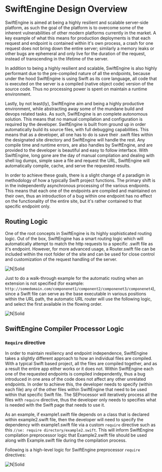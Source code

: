 # SwiftEngine Design Overview

SwiftEngine is aimed at being a highly resilient and scalable server-side platform, as such the goal of the platform is to overcome some of the inherent vulnerabilities of other modern platforms currently in the market. A key example of what this means for production deployments is that each request and endpoint is contained within it's own process, a crash for one request does not bring down the entire server; similarly a memory leaks or other bugs are ephemeral and only live for the duration of the request, instead of transcending in the lifetime of the server.   

In addition to being a highly resilient and scalable, SwiftEngine is also highly performant due to the pre-compiled nature of all the endpoints, because under the hood SwiftEngine is using Swift as its core language, all code that is executed on the server is a compiled (native object code) version of the source code.  Thus no processing power is spent on maintain a runtime environment. 

Lastly, by not least(ly), SwiftEngine aim and being a highly productive environment, while abstracting away some of the mundane build and devops related tasks.  As such, SwiftEngine is an complete autonomous solution.  This means that no manual compilation and configuration is required by the developer.  SwiftEngine is built from ground up in order automatically build its source files, with full debugging capabilities.   This means that as a developer, all one has to do is save their .swift files within the designated site directory and SwiftEngine will handle the rest.   Any compile time and runtime errors, are also handles by SwiftEngine, and are provided to the developer is beautiful and easy to follow interface.  With SwiftEngine, long gone are the day of manual compilation and dealing with shell log dumps, simple save a file and request the URL, SwiftEngine will automatically compile, cache, and serve the requested results.  

In order to achieve these goals, there is a slight change of a paradigm in methodology of how a typically Swift project functions.  The primary shift is in the independently asynchronous processing of the various endpoints.  This means that each one of the endpoints are compiled and maintained on their own, thus an introduction of a bug within one endpoint has no effect on the functionality of the entire site, but it's rather contained to that specific endpoint only.


## Routing Logic

One of the root concepts in SwiftEngine is its highly sophisticated routing logic.  Out of the box, SwiftEngine has a smart routing logic which will automatically attempt to match the http requests to a specific .swift file as it's endpoint.  However, for more advanced usage, a Router.swift file can be included within the root folder of the site and can be used for close control and customization of the request handling of the server.

![N|Solid](http://www.plantuml.com/plantuml/svg/bP5FSzem4CNl-XGxES4bt4dR96tAj8Sc6K8_W2gjiH9Bwqgh05FuxaKMs9v0_i01nEhjy_izNmMMdgEjH7WohfPUMf2ApRFX5VmJ05-bUffxYav_eueyB4h3cERaDVey-rDjHGBWnaXBJXzTWUx-sEgrzxJeZpQYbsZxpOODkHofjp_tSjLe4uOO_vZDxc6AVoC6tlugDC-enw9ahiUZaIOhZJjNP4UVS2bjNU6N2s4A64mfClhpi305Gs4g15oQmE5o25oYWy4Amr10ByZPuKf5SwFEceW0oVMNP5NkdA0W3pudU-cQFeFl-vD6bgfi_c0LC1dz3E2Rnu4bZV0P0dkZ68uQJLunWe6ZV9L7Jfj206n4TodoKFGmhoEJbMmKPE34b-dsDIyCbnJRsXXTCEGEagMLjlN3fa_kfFKQQInah3XxdcgNYJjRdwbGvt2b392DEpIuF0gd2GFirk4btqbuyDQhp87VJYmTSOc-5tbGigtMZ_LyNRlv-Z6GMoEhuGTGKB-7yV0AniSeyc4Zacmd429LCxxtf30a6WsuH1KPstuVsdx3XGXCjH0fntYA7BrB8I6mPACQJIkPT9BRknbCxdxVta39N3Vg642HtgklqEbeg_y0)

Just to do a walk-through example for the automatic routing when an extension is not specified (for example: `http://somedomain.com/componenet1/component2/componenet3/componenet4`), since a Swift file can serve as the base executable in various positions within the URL path, the automatic URL router will use the following logic, and select the first available in the flowing order.

![N|Solid](http://www.plantuml.com/plantuml/svg/pPFFRjGm4CRlVefHJzaSkkBFAJtGGgaujTMoF82n9yseYITunbrMLTyTEsp1GdlWK24i9R4_V-FVvrW-5xLHqpGQkQSmssWdi4xfWNGFZmRWlNNtTv5Jy1zuv0YxWHIBpj5Z_Abz7RCfQvTa9mx-Q0bKyqTABsBaNIqzcIfHVYifSO37Fz1tqUwBTzc6wJvjjxUmmMy9HVFN8JsWxyoWEdVhjV24dYTBuTJnjCxFp043wgjVVNrToM-g_jipOypl72SNIVDAIWusd1GZD86Xfn41loi6AIQPqL5Fw5SdIt3geQcfRNigE-grRPyhILJUhK073D3iKLO6bjPyVEvvLEk6FC1Hi43BH1a6Jxqv0gcszgzvzQzySVRVe-jJ_4zYhDlMOs_Jg2yIfpgG9zDShSp1OqmfwsuZEnG16tmce4kA40-Nv7F1Bt0vCw8yczpA4jq6DSK0rpTRkBhvSdq9vHQ1gDKauDZZmN-UoMaQVm00)

## SwiftEngine Compiler Processor Logic 

### `Require` directive 
In order to maintain resiliency and endpoint independence, SwiftEngine takes a slightly different approach to how an individual files are compiled.   With a typical Swift based project, all the files are compiled together, and as a result the entire app either works or it does not.  Within SwiftEngine each one of the requested endpoints is compiled independently, thus a bug introduced in one area of the code does not affect any other unrelated endpoints.   In order to achieve this, the developer needs to specify (within each file) any of the other files within SwiftEngine that need to be used within that specific Swift file. The SEProcessor will iteratively process all the files with `require` directive, thus the developer only needs to specifies what is needed with the Swift page that needs to use it.

As an example, if example1.swift file depends on a class that is declared within example2.swift file, then the developer will need to specify the dependency with example1.swift file via a custom `require` directive such as this `//se: require directory/example2.swift`.   This will inform SwiftEngine compilation preprocessor logic that Example2.swift file should be used along with Example.swift file during the compilation process.

Following is a high-level logic for SwiftEngine preprocessor `require` directives:

![N|Solid](http://www.plantuml.com/plantuml/svg/RL9DRzim3BthL_3e14C3xEWC_UY6dOVj5p0HdH2LHLUIcsN3_lj8sQWJD08IIoJVu-EJ7dF1LCO-kFp2SS24FU2-y1kNC_nr0C-uVpaa6QF_Aa4Id8vSoEAIFAKfjWjQfB5lZBr4VnC2I_uMz2abELs6_haBHVfVkB34AkaIVqXuhhKsXcj_91gIx2bdpVso6FcjQpag6WF_8LYl4xsEd0W2vx9U0oQbs6GgMzSyhPodWlkZg_is4Nh89-uAT1n8cJgE7Z24XKSfl7xCCygjsoXL2tCEilJqNOBAtT1lx8T0d-ygtzOvxg2vpGATcVUmWdAa2CsPyie1w6Y4nO4kWtvPkEytqu43tK_qAj6qdwjp8DsLN1lyYhjoKiW4JHHhPQj5xw781yEsSzuCcdPH2a7Ymz74JUjdrMezhZgRYTaqPOu7c6yA9C8xaDHy3P1fDZJtWzWbJj1FWD4lnJroBFghbMFar_7M_UO5OCI783iCDNit9oZwEeIR3zpfpis6s_CDwamlwNgOH1qbYZe2u1jom5sW1pLpCT9DNAvvNjwLxTi1SvxDE74vSlmekyZyyFRI3rgPN6EbTTGaKYhSXhE06L43gwtBHGRtg9t7Flm7)


